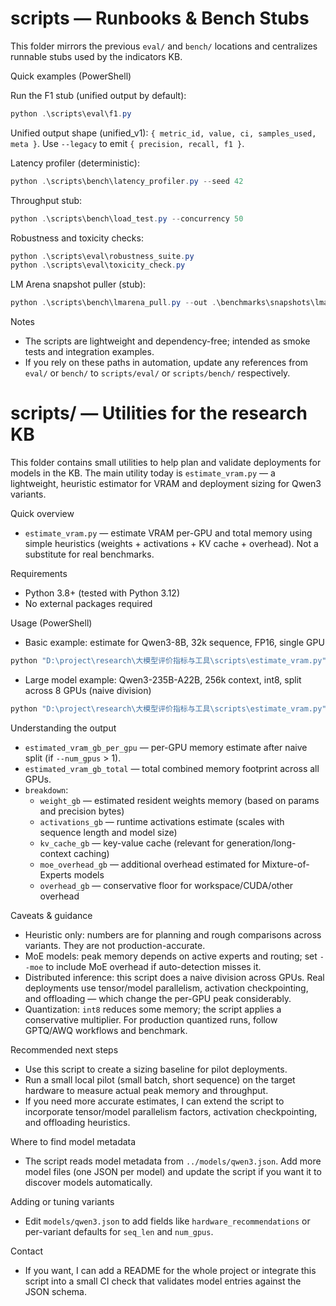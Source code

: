 # scripts — Runbooks & Bench Stubs

This folder mirrors the previous `eval/` and `bench/` locations and centralizes runnable stubs used by the indicators KB.

Quick examples (PowerShell)

Run the F1 stub (unified output by default):

```powershell
python .\scripts\eval\f1.py
```

Unified output shape (unified_v1): `{ metric_id, value, ci, samples_used, meta }`.
Use `--legacy` to emit `{ precision, recall, f1 }`.

Latency profiler (deterministic):

```powershell
python .\scripts\bench\latency_profiler.py --seed 42
```

Throughput stub:

```powershell
python .\scripts\bench\load_test.py --concurrency 50
```

Robustness and toxicity checks:

```powershell
python .\scripts\eval\robustness_suite.py
python .\scripts\eval\toxicity_check.py
```

LM Arena snapshot puller (stub):

```powershell
python .\scripts\bench\lmarena_pull.py --out .\benchmarks\snapshots\lmarena\<ts>.json
```

Notes
- The scripts are lightweight and dependency-free; intended as smoke tests and integration examples.
- If you rely on these paths in automation, update any references from `eval/` or `bench/` to `scripts/eval/` or `scripts/bench/` respectively.
# scripts/ — Utilities for the research KB

This folder contains small utilities to help plan and validate deployments for models in the KB. The main utility today is `estimate_vram.py` — a lightweight, heuristic estimator for VRAM and deployment sizing for Qwen3 variants.

Quick overview
- `estimate_vram.py` — estimate VRAM per-GPU and total memory using simple heuristics (weights + activations + KV cache + overhead). Not a substitute for real benchmarks.

Requirements
- Python 3.8+ (tested with Python 3.12)
- No external packages required

Usage (PowerShell)

- Basic example: estimate for Qwen3-8B, 32k sequence, FP16, single GPU

```powershell
python "D:\project\research\大模型评价指标与工具\scripts\estimate_vram.py" --variant Qwen3-8B --seq_len 32768 --batch 1 --precision fp16
```

- Large model example: Qwen3-235B-A22B, 256k context, int8, split across 8 GPUs (naive division)

```powershell
python "D:\project\research\大模型评价指标与工具\scripts\estimate_vram.py" --variant Qwen3-235B-A22B --seq_len 256000 --batch 1 --precision int8 --num_gpus 8 --moe
```

Understanding the output
- `estimated_vram_gb_per_gpu` — per-GPU memory estimate after naive split (if `--num_gpus` > 1).
- `estimated_vram_gb_total` — total combined memory footprint across all GPUs.
- `breakdown`:
  - `weight_gb` — estimated resident weights memory (based on params and precision bytes)
  - `activations_gb` — runtime activations estimate (scales with sequence length and model size)
  - `kv_cache_gb` — key-value cache (relevant for generation/long-context caching)
  - `moe_overhead_gb` — additional overhead estimated for Mixture-of-Experts models
  - `overhead_gb` — conservative floor for workspace/CUDA/other overhead

Caveats & guidance
- Heuristic only: numbers are for planning and rough comparisons across variants. They are not production-accurate.
- MoE models: peak memory depends on active experts and routing; set `--moe` to include MoE overhead if auto-detection misses it.
- Distributed inference: this script does a naive division across GPUs. Real deployments use tensor/model parallelism, activation checkpointing, and offloading — which change the per-GPU peak considerably.
- Quantization: `int8` reduces some memory; the script applies a conservative multiplier. For production quantized runs, follow GPTQ/AWQ workflows and benchmark.

Recommended next steps
- Use this script to create a sizing baseline for pilot deployments.
- Run a small local pilot (small batch, short sequence) on the target hardware to measure actual peak memory and throughput.
- If you need more accurate estimates, I can extend the script to incorporate tensor/model parallelism factors, activation checkpointing, and offloading heuristics.

Where to find model metadata
- The script reads model metadata from `../models/qwen3.json`. Add more model files (one JSON per model) and update the script if you want it to discover models automatically.

Adding or tuning variants
- Edit `models/qwen3.json` to add fields like `hardware_recommendations` or per-variant defaults for `seq_len` and `num_gpus`.

Contact
- If you want, I can add a README for the whole project or integrate this script into a small CI check that validates model entries against the JSON schema.
